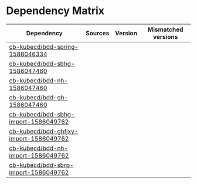 # Dependency Matrix

Dependency | Sources | Version | Mismatched versions
---------- | ------- | ------- | -------------------
[cb-kubecd/bdd-spring-1586046334](https://github.com/cb-kubecd/bdd-spring-1586046334.git) |  | []() | 
[cb-kubecd/bdd-sbhg-1586047460](https://github.com/cb-kubecd/bdd-sbhg-1586047460.git) |  | []() | 
[cb-kubecd/bdd-nh-1586047460](https://github.com/cb-kubecd/bdd-nh-1586047460.git) |  | []() | 
[cb-kubecd/bdd-gh-1586047460](https://github.com/cb-kubecd/bdd-gh-1586047460.git) |  | []() | 
[cb-kubecd/bdd-sbhg-import-1586049762](https://github.com/cb-kubecd/bdd-sbhg-import-1586049762.git) |  | []() | 
[cb-kubecd/bdd-ghfjxy-import-1586049762](https://github.com/cb-kubecd/bdd-ghfjxy-import-1586049762.git) |  | []() | 
[cb-kubecd/bdd-nh-import-1586049762](https://github.com/cb-kubecd/bdd-nh-import-1586049762.git) |  | []() | 
[cb-kubecd/bdd-sbrp-import-1586049762](https://github.com/cb-kubecd/bdd-sbrp-import-1586049762.git) |  | []() | 
